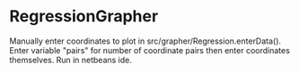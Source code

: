 # RegressionGrapher

Manually enter coordinates to plot in src/grapher/Regression.enterData(). Enter variable "pairs" for number of coordinate pairs then enter coordinates themselves. Run in netbeans ide.
